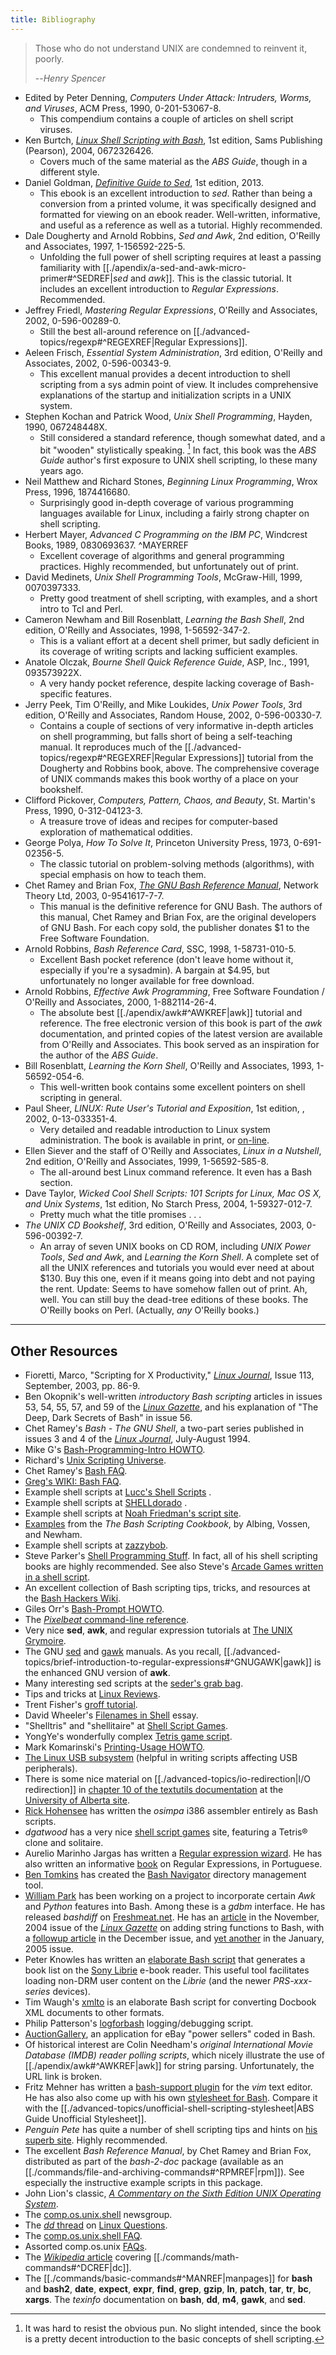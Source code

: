 ```yaml
---
title: Bibliography
---
```


> Those who do not understand UNIX are condemned to reinvent it, poorly.
>
> --<cite>Henry Spencer</cite>

- Edited by Peter Denning, *Computers Under Attack: Intruders, Worms, and Viruses*, ACM Press, 1990, 0-201-53067-8.
    - This compendium contains a couple of articles on shell script viruses.
- Ken Burtch, *[Linux Shell Scripting with Bash](http://www.samspublishing.com/title/0672326426)*, 1st edition, Sams Publishing (Pearson), 2004, 0672326426.
    - Covers much of the same material as the *ABS Guide*, though in a different style.
- Daniel Goldman, *[Definitive Guide to Sed](http://www.sed-book.com/)*, 1st edition, 2013.
    - This ebook is an excellent introduction to *sed*. Rather than being a conversion from a printed volume, it was specifically designed and formatted for viewing on an ebook reader. Well-written, informative, and useful as a reference as well as a tutorial. Highly recommended.
- Dale Dougherty and Arnold Robbins, *Sed and Awk*, 2nd edition, O'Reilly and Associates, 1997, 1-156592-225-5.
    - Unfolding the full power of shell scripting requires at least a passing familiarity with [[./apendix/a-sed-and-awk-micro-primer#^SEDREF|*sed* and *awk*]]. This is the classic tutorial. It includes an excellent introduction to *Regular Expressions*. Recommended.
- Jeffrey Friedl, *Mastering Regular Expressions*, O'Reilly and Associates, 2002, 0-596-00289-0.
    - Still the best all-around reference on [[./advanced-topics/regexp#^REGEXREF|Regular Expressions]].
- Aeleen Frisch, *Essential System Administration*, 3rd edition, O'Reilly and Associates, 2002, 0-596-00343-9.
    - This excellent manual provides a decent introduction to shell scripting from a sys admin point of view. It includes comprehensive explanations of the startup and initialization scripts in a UNIX system.
- Stephen Kochan and Patrick Wood, *Unix Shell Programming*, Hayden, 1990, 067248448X.
    - Still considered a standard reference, though somewhat dated, and a bit "wooden" stylistically speaking. [^1] In fact, this book was the *ABS Guide* author's first exposure to UNIX shell scripting, lo these many years ago.
- Neil Matthew and Richard Stones, *Beginning Linux Programming*, Wrox Press, 1996, 1874416680.
    - Surprisingly good in-depth coverage of various programming languages available for Linux, including a fairly strong chapter on shell scripting.
- Herbert Mayer, *Advanced C Programming on the IBM PC*, Windcrest Books, 1989, 0830693637. ^MAYERREF
    - Excellent coverage of algorithms and general programming practices. Highly recommended, but unfortunately out of print.
- David Medinets, *Unix Shell Programming Tools*, McGraw-Hill, 1999, 0070397333.
    - Pretty good treatment of shell scripting, with examples, and a short intro to Tcl and Perl.
- Cameron Newham and Bill Rosenblatt, *Learning the Bash Shell*, 2nd edition, O'Reilly and Associates, 1998, 1-56592-347-2.
    - This is a valiant effort at a decent shell primer, but sadly deficient in its coverage of writing scripts and lacking sufficient examples.
- Anatole Olczak, *Bourne Shell Quick Reference Guide*, ASP, Inc., 1991, 093573922X.
    - A very handy pocket reference, despite lacking coverage of Bash-specific features.
- Jerry Peek, Tim O'Reilly, and Mike Loukides, *Unix Power Tools*, 3rd edition, O'Reilly and Associates, Random House, 2002, 0-596-00330-7.
    - Contains a couple of sections of very informative in-depth articles on shell programming, but falls short of being a self-teaching manual. It reproduces much of the [[./advanced-topics/regexp#^REGEXREF|Regular Expressions]] tutorial from the Dougherty and Robbins book, above. The comprehensive coverage of UNIX commands makes this book worthy of a place on your bookshelf.
- Clifford Pickover, *Computers, Pattern, Chaos, and Beauty*, St. Martin's Press, 1990, 0-312-04123-3.
    - A treasure trove of ideas and recipes for computer-based exploration of mathematical oddities.
- George Polya, *How To Solve It*, Princeton University Press, 1973, 0-691-02356-5.
    - The classic tutorial on problem-solving methods (algorithms), with special emphasis on how to teach them.
- Chet Ramey and Brian Fox, *[The GNU Bash Reference Manual](http://www.network-theory.co.uk/bash/manual/)*, Network Theory Ltd, 2003, 0-9541617-7-7.
    - This manual is the definitive reference for GNU Bash. The authors of this manual, Chet Ramey and Brian Fox, are the original developers of GNU Bash. For each copy sold, the publisher donates $1 to the Free Software Foundation.
- Arnold Robbins, *Bash Reference Card*, SSC, 1998, 1-58731-010-5.
    - Excellent Bash pocket reference (don't leave home without it, especially if you're a sysadmin). A bargain at $4.95, but unfortunately no longer available for free download.
- Arnold Robbins, *Effective Awk Programming*, Free Software Foundation / O'Reilly and Associates, 2000, 1-882114-26-4.
    - The absolute best [[./apendix/awk#^AWKREF|awk]] tutorial and reference. The free electronic version of this book is part of the *awk* documentation, and printed copies of the latest version are available from O'Reilly and Associates.
      This book served as an inspiration for the author of the *ABS Guide*.
- Bill Rosenblatt, *Learning the Korn Shell*, O'Reilly and Associates, 1993, 1-56592-054-6.
    - This well-written book contains some excellent pointers on shell scripting in general.
- Paul Sheer, *LINUX: Rute User's Tutorial and Exposition*, 1st edition, , 2002, 0-13-033351-4.
    - Very detailed and readable introduction to Linux system administration.
      The book is available in print, or [on-line](http://burks.brighton.ac.uk/burks/linux/rute/rute.htm).
- Ellen Siever and the staff of O'Reilly and Associates, *Linux in a Nutshell*, 2nd edition, O'Reilly and Associates, 1999, 1-56592-585-8.
    - The all-around best Linux command reference. It even has a Bash section.
- Dave Taylor, *Wicked Cool Shell Scripts: 101 Scripts for Linux, Mac OS X, and Unix Systems*, 1st edition, No Starch Press, 2004, 1-59327-012-7.
    - Pretty much what the title promises . . .
- *The UNIX CD Bookshelf*, 3rd edition, O'Reilly and Associates, 2003, 0-596-00392-7.
    - An array of seven UNIX books on CD ROM, including *UNIX Power Tools*, *Sed and Awk*, and *Learning the Korn Shell*. A complete set of all the UNIX references and tutorials you would ever need at about $130. Buy this one, even if it means going into debt and not paying the rent.
      Update: Seems to have somehow fallen out of print. Ah, well. You can still buy the dead-tree editions of these books.
      The O'Reilly books on Perl. (Actually, *any* O'Reilly books.)

* * *
## Other Resources

- Fioretti, Marco, "Scripting for X Productivity," [*Linux Journal*](linuxjournal.com), Issue 113, September, 2003, pp. 86-9.
- Ben Okopnik's well-written *introductory Bash scripting* articles in issues 53, 54, 55, 57, and 59 of the [*Linux Gazette*](http://www.linuxgazette.net), and his explanation of "The Deep, Dark Secrets of Bash" in issue 56.
- Chet Ramey's *Bash - The GNU Shell*, a two-part series published in issues 3 and 4 of the [*Linux Journal*](http://www.linuxjournal.com), July-August 1994.
- Mike G's [Bash-Programming-Intro HOWTO](http://www.tldp.org/HOWTO/Bash-Prog-Intro-HOWTO.html).
- Richard's [Unix Scripting Universe](http://www.injunea.demon.co.uk/index.htm).
- Chet Ramey's [Bash FAQ](http://tiswww.case.edu/php/chet/bash/FAQ).
- [Greg's WIKI: Bash FAQ](http://wooledge.org:8000/BashFAQ).
- Example shell scripts at [Lucc's Shell Scripts](http://alge.anart.no/linux/scripts/) .
- Example shell scripts at [SHELLdorado](http://www.shelldorado.com) .
- Example shell scripts at [Noah Friedman's script site](http://www.splode.com/~friedman/software/scripts/src/).
- [Examples](http://bashcookbook.com/bashinfo/) from the *The Bash Scripting Cookbook*, by Albing, Vossen, and Newham.
- Example shell scripts at [zazzybob](http://www.zazzybob.com).
- Steve Parker's [Shell Programming Stuff](http://steve-parker.org/sh/sh.shtml). In fact, all of his shell scripting books are highly recommended. See also Steve's [Arcade Games written in a shell script](http://nixshell.wordpress.com/2011/07/13/arcade-games-written-in-a-shell-script/).
- An excellent collection of Bash scripting tips, tricks, and resources at the [Bash Hackers Wiki](http://www.bash-hackers.org/wiki.doku.php).
- Giles Orr's [Bash-Prompt HOWTO](http://www.tldp.org/HOWTO/Bash-Prompt-HOWTO/).
- The [*Pixelbeat* command-line reference](http://www.pixelbeat.org/cmdline.html).
- Very nice **sed**, **awk**, and regular expression tutorials at [The UNIX Grymoire](http://www.grymoire.com/Unix/index.html).
- The GNU [sed](http://www.gnu.org/software/sed/manual/) and [gawk](http://www.gnu.org/software/gawk/manual/) manuals. As you recall, [[./advanced-topics/brief-introduction-to-regular-expressions#^GNUGAWK|gawk]] is the enhanced GNU version of **awk**.
- Many interesting sed scripts at the [seder's grab bag](http://sed.sourceforge.net/grabbag/).
- Tips and tricks at [Linux Reviews](http://linuxreviews.org).
- Trent Fisher's [groff tutorial](http://www.cs.pdx.edu/~trent/gnu/groff/groff.html).
- David Wheeler's [Filenames in Shell](http://www.dwheeler.com/essays/filenames-in-shell.html) essay.
- "Shelltris" and "shellitaire" at [Shell Script Games](http://www.shellscriptgames.com).
- YongYe's wonderfully complex [Tetris game script](http://bash.deta.in/Tetris_Game.sh).
- Mark Komarinski's [Printing-Usage HOWTO](http://www.tldp.org/HOWTO/Printing-Usage-HOWTO.html).
- [The Linux USB subsystem](http://www.linux-usb.org/USB-guide/book1.html) (helpful in writing scripts affecting USB peripherals).
- There is some nice material on [[./advanced-topics/io-redirection|I/O redirection]] in [chapter 10 of the textutils documentation](http://sunsite.ualberta.ca/Documentation/Gnu/textutils-2.0/html_chapter/textutils_10.html) at the [University of Alberta site](http://sunsite.ualberta.ca/Documentation).
- [Rick Hohensee](mailto:humbubba@smarty.smart.net) has written the *osimpa* i386 assembler entirely as Bash scripts.
- *dgatwood* has a very nice [shell script games](http://www.shellscriptgames.com/) site, featuring a Tetris® clone and solitaire.
- Aurelio Marinho Jargas has written a [Regular expression wizard](http://txt2regex.sf.net). He has also written an informative [book](http://guia-er.sf.net) on Regular Expressions, in Portuguese.
- [Ben Tomkins](mailto:brtompkins@comcast.net) has created the [Bash Navigator](http://bashnavigator.sourceforge.net) directory management tool.
- [William Park](mailto:opengeometry@yahoo.ca) has been working on a project to incorporate certain *Awk* and *Python* features into Bash. Among these is a *gdbm* interface. He has released *bashdiff* on [Freshmeat.net](http://freshmeat.net). He has an [article](http://linuxgazette.net/108/park.html) in the November, 2004 issue of the [*Linux Gazette*](http://www.linuxgazette.net) on adding string functions to Bash, with a [followup article](http://linuxgazette.net/109/park.html) in the December issue, and [yet another](http://linuxgazette.net/110/park.htm) in the January, 2005 issue.
- Peter Knowles has written an [elaborate Bash script](http://booklistgensh.peterknowles.com/) that generates a book list on the [Sony Librie](http://www.dottocomu.com/b/archives/002571.html) e-book reader. This useful tool facilitates loading non-DRM user content on the *Librie* (and the newer *PRS-xxx-series* devices).
- Tim Waugh's [xmlto](http://cyberelk.net/tim/xmlto/) is an elaborate Bash script for converting Docbook XML documents to other formats.
- Philip Patterson's [logforbash](http://www.gossiplabs.org) logging/debugging script.
- [AuctionGallery](http://auctiongallery.sourceforge.net), an application for eBay "power sellers" coded in Bash.
- Of historical interest are Colin Needham's *original International Movie Database (IMDB) reader polling scripts*, which nicely illustrate the use of [[./apendix/awk#^AWKREF|awk]] for string parsing. Unfortunately, the URL link is broken.
- Fritz Mehner has written a [bash-support plugin](http://vim.sourceforge.net/scripts/script.php?script_id=365) for the _vim_ text editor. He has also also come up with his own [stylesheet for Bash](http://lug.fh-swf.de/vim/vim-bash/StyleGuideShell.en.pdf). Compare it with the [[./advanced-topics/unofficial-shell-scripting-stylesheet|ABS Guide Unofficial Stylesheet]].
- *Penguin Pete* has quite a number of shell scripting tips and hints on [his superb site](http://www.penguinpetes.com). Highly recommended.
- The excellent *Bash Reference Manual*, by Chet Ramey and Brian Fox, distributed as part of the *bash-2-doc* package (available as an [[./commands/file-and-archiving-commands#^RPMREF|rpm]]). See especially the instructive example scripts in this package.
- John Lion's classic, [*A Commentary on the Sixth Edition UNIX Operating System*](http://www.lemis.com/grog/Documentation/Lions/index.html).
- The [comp.os.unix.shell](news:comp.unix.shell) newsgroup.
- The [*dd* thread](http://www.linuxquestions.org/questions/showthread.php?t=362506) on [Linux Questions](http://www.linuxquestions.org).
- The [comp.os.unix.shell FAQ](http://www.newsville.com/cgi-bin/getfaq?file=comp.unix.shell/comp.unix.shell*FAQ*-*Answers*to*Frequently*Asked_Questions).
- Assorted comp.os.unix [FAQs](http://www.faqs.org/faqs/by-newsgroup/comp/comp.unix.shell.html).
- The [*Wikipedia* article](http://en.wikipedia.org/wiki/Dc_(Unix)) covering [[./commands/math-commands#^DCREF|dc]].
- The [[./commands/basic-commands#^MANREF|manpages]] for **bash** and **bash2**, **date**, **expect**, **expr**, **find**, **grep**, **gzip**, **ln**, **patch**, **tar**, **tr**, **bc**, **xargs**. The *texinfo* documentation on **bash**, **dd**, **m4**, **gawk**, and **sed**.

[^1]: It was hard to resist the obvious pun. No slight intended, since the book is a pretty decent introduction to the basic concepts of shell scripting.
